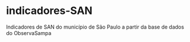 # indicadores-SAN
Indicadores de SAN do município de São Paulo a partir da base de dados do ObservaSampa
